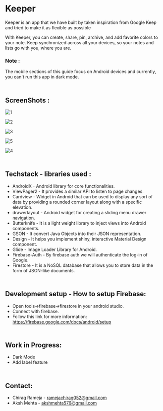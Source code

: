 # Keeper
Keeper is an app that we have built by taken inspiration from Google Keep and tried to make it as flexible as possible

With Keeper, you can create, share, pin, archive, and add favorite colors to your note. Keep synchronized across all your devices, so your notes and lists go with you, where you are.

### **Note :** 
The mobile sections of this guide focus on Android devices and currently, you can't run this app in dark mode.

## <h2><br/>ScreenShots :
![1](https://user-images.githubusercontent.com/71426030/115999410-3a6bec80-a609-11eb-9a94-5038c245fb1c.jpeg)

![2](https://user-images.githubusercontent.com/71426030/115999899-6e481180-a60b-11eb-9525-b7e8a1c69292.jpeg)

![3](https://user-images.githubusercontent.com/71426030/115999901-7011d500-a60b-11eb-9337-0148d6dfbfa1.jpeg)

![5](https://user-images.githubusercontent.com/71426030/115999902-70aa6b80-a60b-11eb-8a00-95154a6d0780.jpeg)

![4](https://user-images.githubusercontent.com/71426030/115999903-70aa6b80-a60b-11eb-84d9-c052a7628049.jpeg)

## <h2><br/>Techstack - libraries used :
* AndroidX - Android library for core functionalities.
* ViewPager2 - It provides a similar API to listen to page changes.
* Cardview - Widget in Android that can be used to display any sort of data
 by providing a rounded corner layout along with a specific elevation.
* drawerlayout -  Android widget for creating a sliding menu drawer navigation.
* Butterknife - It is a light weight library to inject views into Android components.
* GSON - It convert Java Objects into their JSON representation.
* Design - It helps you implement shiny, interactive Material Design component.
* Glide - Image Loader Library for Android.
* Firebase-Auth - By firebase  auth we will authenticate the log-in of Google.
* Firestore -  It is a NoSQL database that allows you to store data in the form of JSON-like documents.

## <h2><br/>Development setup - How to setup Firebase:
* Open tools->firebase->firestore in your android studio.
* Connect with firebase.
* Follow this link for more information:
	https://firebase.google.com/docs/android/setup
  
## <h2><br/>Work in Progress:
* Dark Mode
* Add label feature

## <h2><br/>Contact:
* Chirag Rameja - ramejachirag052@gmail.com
* Aksh Mehta - akshmehta576@gmail.com
  
